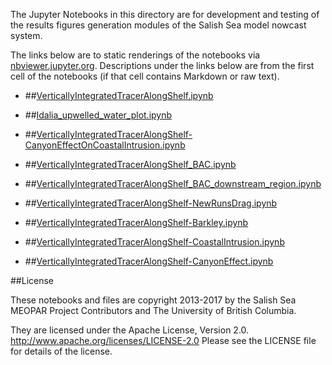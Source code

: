 The Jupyter Notebooks in this directory are for development and testing of
the results figures generation modules of the Salish Sea model nowcast system.

The links below are to static renderings of the notebooks via
[nbviewer.jupyter.org](http://nbviewer.jupyter.org/).
Descriptions under the links below are from the first cell of the notebooks
(if that cell contains Markdown or raw text).

* ##[VerticallyIntegratedTracerAlongShelf.ipynb](http://nbviewer.jupyter.org/urls/bitbucket.org/canyonsubc/outputanalysisnotebooks/raw/tip/VerticallyIntegratedQuantities/VerticallyIntegratedTracerAlongShelf.ipynb)  
    
* ##[Idalia_upwelled_water_plot.ipynb](http://nbviewer.jupyter.org/urls/bitbucket.org/canyonsubc/outputanalysisnotebooks/raw/tip/VerticallyIntegratedQuantities/Idalia_upwelled_water_plot.ipynb)  
    
* ##[VerticallyIntegratedTracerAlongShelf-CanyonEffectOnCoastalIntrusion.ipynb](http://nbviewer.jupyter.org/urls/bitbucket.org/canyonsubc/outputanalysisnotebooks/raw/tip/VerticallyIntegratedQuantities/VerticallyIntegratedTracerAlongShelf-CanyonEffectOnCoastalIntrusion.ipynb)  
    
* ##[VerticallyIntegratedTracerAlongShelf_BAC.ipynb](http://nbviewer.jupyter.org/urls/bitbucket.org/canyonsubc/outputanalysisnotebooks/raw/tip/VerticallyIntegratedQuantities/VerticallyIntegratedTracerAlongShelf_BAC.ipynb)  
    
* ##[VerticallyIntegratedTracerAlongShelf_BAC_downstream_region.ipynb](http://nbviewer.jupyter.org/urls/bitbucket.org/canyonsubc/outputanalysisnotebooks/raw/tip/VerticallyIntegratedQuantities/VerticallyIntegratedTracerAlongShelf_BAC_downstream_region.ipynb)  
    
* ##[VerticallyIntegratedTracerAlongShelf-NewRunsDrag.ipynb](http://nbviewer.jupyter.org/urls/bitbucket.org/canyonsubc/outputanalysisnotebooks/raw/tip/VerticallyIntegratedQuantities/VerticallyIntegratedTracerAlongShelf-NewRunsDrag.ipynb)  
    
* ##[VerticallyIntegratedTracerAlongShelf-Barkley.ipynb](http://nbviewer.jupyter.org/urls/bitbucket.org/canyonsubc/outputanalysisnotebooks/raw/tip/VerticallyIntegratedQuantities/VerticallyIntegratedTracerAlongShelf-Barkley.ipynb)  
    
* ##[VerticallyIntegratedTracerAlongShelf-CoastalIntrusion.ipynb](http://nbviewer.jupyter.org/urls/bitbucket.org/canyonsubc/outputanalysisnotebooks/raw/tip/VerticallyIntegratedQuantities/VerticallyIntegratedTracerAlongShelf-CoastalIntrusion.ipynb)  
    
* ##[VerticallyIntegratedTracerAlongShelf-CanyonEffect.ipynb](http://nbviewer.jupyter.org/urls/bitbucket.org/canyonsubc/outputanalysisnotebooks/raw/tip/VerticallyIntegratedQuantities/VerticallyIntegratedTracerAlongShelf-CanyonEffect.ipynb)  
    

##License

These notebooks and files are copyright 2013-2017
by the Salish Sea MEOPAR Project Contributors
and The University of British Columbia.

They are licensed under the Apache License, Version 2.0.
http://www.apache.org/licenses/LICENSE-2.0
Please see the LICENSE file for details of the license.
